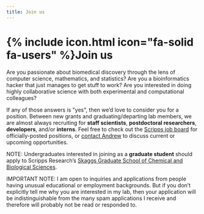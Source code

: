 ```yaml
---
title: Join us
---
```


# {% include icon.html icon="fa-solid fa-users" %}Join us

Are you passionate about biomedical discovery through the lens of computer science, mathematics, and statistics? Are you a bioinformatics hacker that just manages to get stuff to work? Are you interested in doing highly collaborative science with both experimental and computational colleagues?

If any of those answers is "yes", then we’d love to consider you for a position.  Between new grants and graduating/departing lab members, we are almost always recruiting for **staff scientists**, **postdoctoral researchers**, **developers**, and/or **interns**. Feel free to check out the [Scripps job board](https://www.scripps.edu/careers/) for officially-posted positions, or [contact Andrew](/contact) to discuss current or upcoming opportunities. 

NOTE: Undergraduates interested in joining as a **graduate student** should apply to Scripps Research’s [Skaggs Graduate School of Chemical and Biological Sciences](https://education.scripps.edu/graduate/doctoral-program/).

IMPORTANT NOTE: I am open to inquiries and applications from people having unusual educational or employment backgrounds. But if you don’t explicitly tell me why you are interested in my lab, then your application will be indistinguishable from the many spam applications I receive and therefore will probably not be read or responded to.


